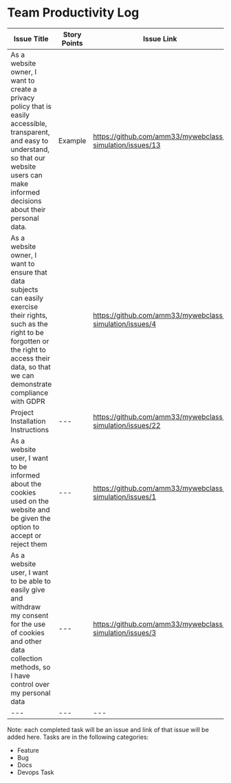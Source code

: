 # Team Productivity Log 

| Issue Title | Story Points | Issue Link | Status | Assigned To | Assigned On | Completed On | Category | Status Notes |
| --- | --- | --- | --- | --- | --- | --- | --- | --- |
| As a website owner, I want to create a privacy policy that is easily accessible, transparent, and easy to understand, so that our website users can make informed decisions about their personal data. | Example | https://github.com/amm33/mywebclass-simulation/issues/13 | Completed | Adriana Morales | 03/13 | 3/22 | Feature | Playwright tests for feature completed (pull requests connected) |
| As a website owner, I want to ensure that data subjects can easily exercise their rights, such as the right to be forgotten or the right to access their data, so that we can demonstrate compliance with GDPR |  | https://github.com/amm33/mywebclass-simulation/issues/4 | Completed | Adriana | 3/13 | 3/22 | Feature | --- |
| Project Installation Instructions | --- | https://github.com/amm33/mywebclass-simulation/issues/22 | Completed | Adriana | 3/22 | 3/22 | Documentation | --- |
| As a website user, I want to be informed about the cookies used on the website and be given the option to accept or reject them | --- | https://github.com/amm33/mywebclass-simulation/issues/1 | Completed | Adriana | 3/14 | 3/22 | Feature | --- |
| As a website user, I want to be able to easily give and withdraw my consent for the use of cookies and other data collection methods, so I have control over my personal data | --- | https://github.com/amm33/mywebclass-simulation/issues/3 | Completed | Adriana | 3/13 | 3/22 | Feature | --- |
| --- | --- | --- | --- | --- | --- | --- | --- | --- |


Note: each completed task will be an issue and link of that issue will be added here. 
Tasks are in the following categories: 
* Feature 
* Bug 
* Docs
* Devops Task
